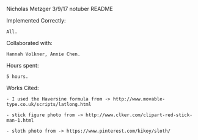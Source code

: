 Nicholas Metzger
3/9/17
notuber
README


Implemented Correctly:

    All.

Collaborated with:

    Hannah Volkner, Annie Chen.

Hours spent:

    5 hours.

Works Cited:

    - I used the Haversine formula from -> http://www.movable-type.co.uk/scripts/latlong.html 
    
    - stick figure photo from -> http://www.clker.com/clipart-red-stick-man-1.html

    - sloth photo from -> https://www.pinterest.com/kikoy/sloth/
